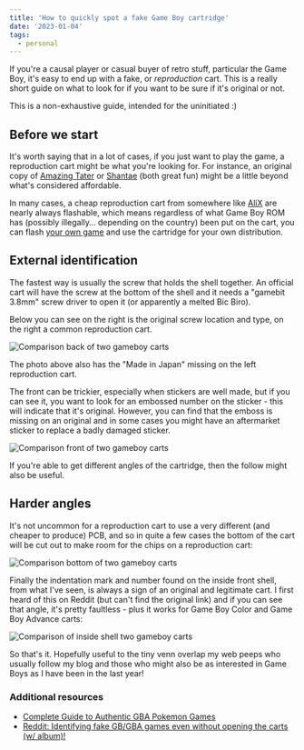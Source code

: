 ```yaml
---
title: 'How to quickly spot a fake Game Boy cartridge'
date: '2023-01-04'
tags:
  - personal
---
```


If you're a causal player or casual buyer of retro stuff, particular the Game Boy, it's easy to end up with a fake, or _reproduction_ cart. This is a really short guide on what to look for if you want to be sure if it's original or not.

This is a non-exhaustive guide, intended for the uninitiated :)

<!-- more -->

## Before we start

It's worth saying that in a lot of cases, if you just want to play the game, a reproduction cart might be what you're looking for. For instance, an original copy of [Amazing Tater](https://www.pricecharting.com/game/gameboy/amazing-tater) or [Shantae](https://www.pricecharting.com/game/gameboy-color/shantae) (both great fun) might be a little beyond what's considered affordable.

In many cases, a cheap reproduction cart from somewhere like [AliX](https://www.aliexpress.com/) are nearly always flashable, which means regardless of what Game Boy ROM has (possibly illegally… depending on the country) been put on the cart, you can flash [your own game](https://ffconf.org/game/) and use the cartridge for your own distribution.

## External identification

The fastest way is usually the screw that holds the shell together. An official cart will have the screw at the bottom of the shell and it needs a "gamebit 3.8mm" screw driver to open it (or apparently a melted Bic Biro).

Below you can see on the right is the original screw location and type, on the right a common reproduction cart.

![Comparison back of two gameboy carts](/images/gb-game-back.jpg)

The photo above also has the "Made in Japan" missing on the left reproduction cart.

The front can be trickier, especially when stickers are well made, but if you can see it, you want to look for an embossed number on the sticker - this will indicate that it's original. However, you can find that the emboss is missing on an original and in some cases you might have an aftermarket sticker to replace a badly damaged sticker.

![Comparison front of two gameboy carts](/images/gb-game-front.jpg)

If you're able to get different angles of the cartridge, then the follow might also be useful.

## Harder angles

It's not uncommon for a reproduction cart to use a very different (and cheaper to produce) PCB, and so in quite a few cases the bottom of the cart will be cut out to make room for the chips on a reproduction cart:

![Comparison bottom of two gameboy carts](/images/gb-game-bottom.jpg)

Finally the indentation mark and number found on the inside front shell, from what I've seen, is always a sign of an original and legitimate cart. I first heard of this on Reddit (but can't find the original link) and if you can see that angle, it's pretty faultless - plus it works for Game Boy Color and Game Boy Advance carts:

![Comparison of inside shell two gameboy carts](/images/gb-game-inside-shell.jpg)

So that's it. Hopefully useful to the tiny venn overlap my web peeps who usually follow my blog and those who might also be as interested in Game Boys as I have been in the last year!

### Additional resources

- [Complete Guide to Authentic GBA Pokemon Games](https://chieftain20.wordpress.com/2014/05/17/complete-guide-to-authentic-gba-pokemon-games/)
- [Reddit: Identifying fake GB/GBA games even without opening the carts (w/ album)!](https://www.reddit.com/r/Gameboy/comments/ecv73j/how_to_guide_identifying_fake_gbgba_games_even/)
